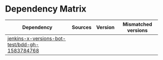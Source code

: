# Dependency Matrix

Dependency | Sources | Version | Mismatched versions
---------- | ------- | ------- | -------------------
[jenkins-x-versions-bot-test/bdd-gh-1583784768](https://github.com/jenkins-x-versions-bot-test/bdd-gh-1583784768.git) |  | []() | 
